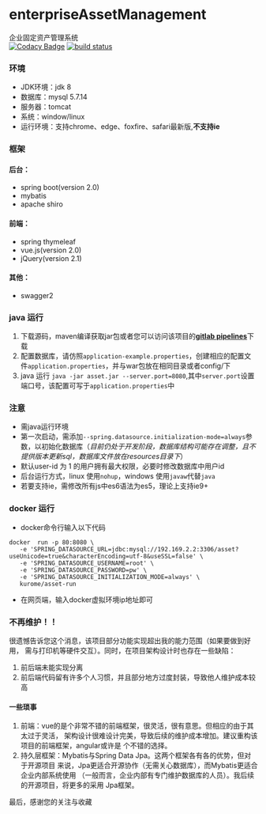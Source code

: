 # enterpriseAssetManagement
企业固定资产管理系统  
[![Codacy Badge](https://api.codacy.com/project/badge/Grade/10b70ef4eea14dad9280115ec3b5d44d)](https://www.codacy.com/app/116749895/enterpriseAssetManagement?utm_source=github.com&utm_medium=referral&utm_content=JiangTJ/enterpriseAssetManagement&utm_campaign=badger)
[![build status](https://gitlab.com/JiangTJ/enterpriseAssetManagement/badges/master/build.svg)](https://gitlab.com/JiangTJ/enterpriseAssetManagement/commits/master)


### 环境
- JDK环境：jdk 8
- 数据库：mysql 5.7.14
- 服务器：tomcat
- 系统：window/linux
- 运行环境：支持chrome、edge、foxfire、safari最新版,**不支持ie**

### 框架  

#### 后台：
- spring boot(version 2.0)
- mybatis
- apache shiro  

#### 前端：
- spring thymeleaf
- vue.js(version 2.0)
- jQuery(version 2.1)

#### 其他：
- swagger2  

### java 运行

1. 下载源码，maven编译获取jar包或者您可以访问该项目的[**gitlab pipelines**](https://gitlab.com/JiangTJ/enterpriseAssetManagement/pipelines)下载
1. 配置数据库，请仿照`application-example.properties`，创建相应的配置文件`application.properties`，并与war包放在相同目录或者config/下
1. java 运行 `java -jar asset.jar --server.port=8080`,其中`server.port`设置端口号，该配置可写于`application.properties`中

### 注意
- 需java运行环境
- 第一次启动，需添加`--spring.datasource.initialization-mode=always`参数，以初始化数据库（*目前仍处于开发阶段，数据库结构可能存在调整，且不提供版本更新sql，数据库文件放在resources目录下*）
- 默认user-id 为 1 的用户拥有最大权限，必要时修改数据库中用户id
- 后台运行方式，linux 使用`nohup`，windows 使用`javaw`代替`java`
- 若要支持ie，需修改所有js中es6语法为es5，理论上支持ie9+

### docker 运行

- docker命令行输入以下代码
```
docker  run -p 80:8080 \
   -e 'SPRING_DATASOURCE_URL=jdbc:mysql://192.169.2.2:3306/asset?useUnicode=true&characterEncoding=utf-8&useSSL=false' \
   -e 'SPRING_DATASOURCE_USERNAME=root' \
   -e 'SPRING_DATASOURCE_PASSWORD=pw' \
   -e 'SPRING_DATASOURCE_INITIALIZATION_MODE=always' \
   kurome/asset-run  
```  
- 在网页端，输入docker虚拟环境ip地址即可  

### 不再维护！！
很遗憾告诉您这个消息，该项目部分功能实现超出我的能力范围（如果要做到好用，
需与打印机等硬件交互）。同时，在项目架构设计时也存在一些缺陷：
1. 前后端未能实现分离  
2. 前后端代码留有许多个人习惯，并且部分地方过度封装，导致他人维护成本较高   

#### 一些琐事
1. 前端：vue的是个非常不错的前端框架，很灵活，很有意思。但相应的由于其太过于灵活，
架构设计很难设计完美，导致后续的维护成本增加。建议重构该项目的前端框架，angular或许是
个不错的选择。
2. 持久层框架：Mybatis与Spring Data Jpa。这两个框架各有各的优势，但对于开源项目
来说，Jpa更适合开源协作（无需关心数据库），而Mybatis更适合企业内部系统使用
（一般而言，企业内部有专门维护数据库的人员）。我后续的开源项目，将更多的采用
Jpa框架。

最后，感谢您的关注与收藏

